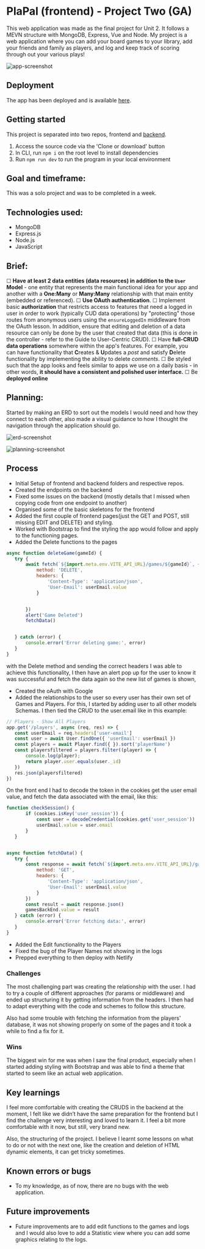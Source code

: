 # PlaPal (frontend) - Project Two (GA)

This web application was made as the final project for Unit 2. It follows a MEVN structure with MongoDB, Express, Vue and Node.
My project is a web application where you can add your board games to your library, add your friends and family as players, and log and keep track of scoring through out your various plays!


![app-screenshot](https://i.imgur.com/4bM0uXj.png)

## Deployment

The app has been deployed and is available [here](https://playpal-mevn-frontend.netlify.app/).

## Getting started

This project is separated into two repos, frontend and [backend]([https://playpal-mevn-frontend.netlify.app/](https://github.com/mafventura/PlayPal_backend_Unit2_Project)). 

1. Access the source code via the 'Clone or download' button 
2. In CLI, run `npm i` on the root level to install dependencies
3. Run `npm run dev` to run the program in your local environment


## Goal and timeframe:
This was a solo project and was to be completed in a week.


## Technologies used:
* MongoDB
* Express.js
* Node.js
* JavaScript


## Brief:
☐ **Have at least 2 data entities (data resources) in addition to the `User` Model** - one entity that represents the main functional idea for your app and another with a **One:Many** or **Many:Many** relationship with that main entity (embedded or referenced).
☐ **Use OAuth authentication**.
☐ Implement basic **authorization** that restricts access to features that need a logged in user in order to work (typically CUD data operations) by "protecting" those routes from anonymous users using the `ensureLoggedIn` middleware from the OAuth lesson. In addition, ensure that editing and deletion of a data resource can only be done by the user that created that data (this is done in the controller - refer to the Guide to User-Centric CRUD).
☐ Have **full-CRUD data operations** somewhere within the app's features. For example, you can have functionality that **C**reates & **U**pdates a _post_ and satisfy **D**elete functionality by implementing the ability to delete _comments_.
☐ Be styled such that the app looks and feels similar to apps we use on a daily basis - in other words, **it should have a consistent and polished user interface.**
☐ Be **deployed online**


## Planning:
Started by making an ERD to sort out the models I would need and how they connect to each other, also made a visual guidance to how I thought the navigation through the application should go.

![erd-screenshot](https://i.imgur.com/y9bwE7s.png)

![planning-screenshot](https://i.imgur.com/jasx8ap.png)


## Process
- Initial Setup of frontend and backend folders and respective repos.
- Created the endpoints on the backend
- Fixed some issues on the backend (mostly details that I missed when copying code from one endpoint to another)
- Organised some of the basic skeletons for the frontend
- Added the first couple of frontend pages(just the GET and POST, still missing EDIT and DELETE) and styling.
- Worked with Bootstrap to find the styling the app would follow and apply to the functioning pages.
- Added the Delete functions to the pages
```javascript
async function deleteGame(gameId) {
   try {
       await fetch(`${import.meta.env.VITE_API_URL}/games/${gameId}`, {
           method: 'DELETE',
           headers: {
               'Content-Type': 'application/json',
               'User-Email': userEmail.value
           }


       })
       alert('Game Deleted')
       fetchData()


   } catch (error) {
       console.error('Error deleting game:', error)
   }
}
```
with the Delete method and sending the correct headers I was able to achieve this functionality, I then have an alert pop up for the user to know it was successful and fetch the data again so the new list of games is shown,

- Created the oAuth with Google
- Added the relationships to the user so every user has their own set of Games and Players. For this, I started by adding user to all other models Schemas. I then tied the CRUD to the user.email like in this example:
```javascript
// Players - Show All Players
app.get('/players', async (req, res) => {
   const userEmail = req.headers['user-email']
   const user = await User.findOne({ 'userEmail': userEmail })
   const players = await Player.find({ }).sort('playerName')
   const playersfiltered = players.filter((player) => {
       console.log(player);
       return player.user.equals(user._id)
   })
   res.json(playersfiltered)
})

```
On the front end I had to decode the token in the cookies get the user email value, and fetch the data associated with the email, like this:
```javascript
function checkSession() {
       if (cookies.isKey('user_session')) {
           const user = decodeCredential(cookies.get('user_session'))
           userEmail.value = user.email
       }
   }


async function fetchData() {
   try {
       const response = await fetch(`${import.meta.env.VITE_API_URL}/games`, {
           method: 'GET',
           headers: {
               'Content-Type': 'application/json',
               'User-Email': userEmail.value
           }
       })
       const result = await response.json()
       gamesBackEnd.value = result
   } catch (error) {
       console.error('Error fetching data:', error)
   }
}
```
- Added the Edit functionality to the Players
- Fixed the bug of the Player Names not showing in the logs
- Prepped everything to then deploy with Netlify


### Challenges
The most challenging part was creating the relationship with the user. I had to try a couple of different approaches (for params or middleware) and ended up structuring it by getting information from the headers. I then had to adapt everything with the code and schemes to follow this structure.

Also had some trouble with fetching the information from the players' database, it was not showing properly on some of the pages and it took a while to find a fix for it.

### Wins
The biggest win for me was when I saw the final product, especially when I started adding styling with Bootstrap and was able to find a theme that started to seem like an actual web application.

## Key learnings
I feel more comfortable with creating the CRUDS in the backend at the moment, I felt like we didn’t have the same preparation for the frontend but I find the challenge very interesting and loved to learn it. I feel a bit more comfortable with it now, but still, very brand new.

Also, the structuring of the project. I believe I learnt some lessons on what to do or not with the next one, like the creation and deletion of HTML dynamic elements, it can get tricky sometimes.

## Known errors or bugs
* To my knowledge, as of now, there are no bugs with the web application.


## Future improvements
* Future improvements are to add edit functions to the games and logs and I would also love to add a Statistic view where you can add some graphics relating to the logs.
